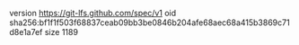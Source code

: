 version https://git-lfs.github.com/spec/v1
oid sha256:bf1f1f503f68837ceab09bb3be0846b204afe68aec68a415b3869c71d8e1a7ef
size 1189
